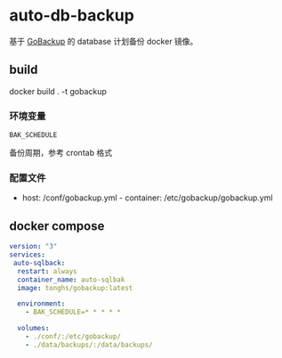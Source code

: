 # auto-db-backup

基于 [GoBackup](https://github.com/huacnlee/gobackup) 的 database 计划备份 docker 镜像。


## build
docker build . -t gobackup

### 环境变量
`BAK_SCHEDULE`

备份周期，参考 crontab 格式

### 配置文件
- host: /conf/gobackup.yml - container: /etc/gobackup/gobackup.yml


## docker compose
```yml
version: "3"
services: 
 auto-sqlback:
  restart: always
  container_name: auto-sqlbak
  image: tonghs/gobackup:latest

  environment:
    - BAK_SCHEDULE=* * * * *

  volumes: 
    - ./conf/:/etc/gobackup/
    - ./data/backups/:/data/backups/
```
